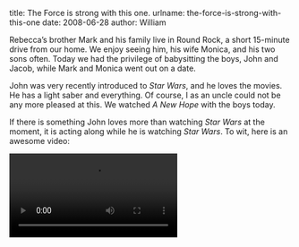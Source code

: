 title: The Force is strong with this one.
urlname: the-force-is-strong-with-this-one
date: 2008-06-28
author: William

Rebecca&#x02bc;s brother Mark and his family live in Round Rock, a short
15-minute drive from our home. We enjoy seeing him, his wife Monica, and his two
sons often. Today we had the privilege of babysitting the boys, John and Jacob,
while Mark and Monica went out on a date.

John was very recently introduced to *Star Wars*, and he loves the movies. He
has a light saber and everything. Of course, I as an uncle could not be any more
pleased at this. We watched *A New Hope* with the boys today.

If there is something John loves more than watching *Star Wars* at the moment,
it is acting along while he is watching *Star Wars*. To wit, here is an awesome
video:

<video controls preload="metadata"><source src="{static}/images/2008-06-28-star-wars.mp4"></video>
